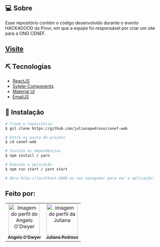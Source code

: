 ## 💻 Sobre

Esse repositório contém o código desenvolvido durante o evento HACK4GOOD da Provi, em que a equipe foi responsável por criar um site para a ONG CENEF. 

## [Visite](https://cenef.netlify.app/)

## ⛏ Tecnologias

- [ReactJS](https://reactjs.org/)
- [Sytele-Components](https://styled-components.com/)
- [Material UI](https://styled-components.com/)
- [EmailJS](https://www.emailjs.com/)

## 🚀 Instalação

```bash
# Clone o repositório
$ git clone https://github.com/julianapedroso/cenef-web

# Entre na pasta do projeto
$ cd cenef-web

# Instale as dependências
$ npm install / yarn

# Execute a aplicação
$ npm run start / yarn start

# Abra http://localhost:3000 no seu navegador para ver a aplicação!
```
## Feito por:
<table>
  <tr>
    <td align="center"><a href="https://github.com/AngeloVSO">
    <img src="https://avatars.githubusercontent.com/u/70985334?v=4" width="100px" alt="Imagem do perfil do
    Angelo O'Dwyer"/>
    <br />
    <sub><b>Angelo O'Dwyer</b></sub><br /></td>
    <td align="center"><a href="https://github.com/julianapedroso">
    <img src="https://avatars.githubusercontent.com/u/68782453?v=4" width="100px" alt="Imagem do perfil da Juliana"/>
    <br />
    <sub><b>Juliana Pedroso</b></sub><br /></td>     
</table>
